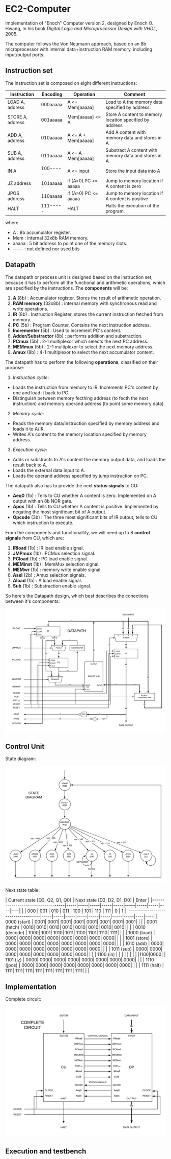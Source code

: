 # EC2-Computer

Implementation of "Enoch" Computer version 2, designed by Enoch O. Hwang, in his book _Digital Logic and Microprocessor Design with VHDL_, 2005.

The computer follows the Von Neumann approach, based on an 8b microprocessor with internal data+instruction RAM memory, including input/output ports.

## Instruction set

The instruction set is composed on eight different instructions:

|   Instruction    |    Encoding    |      Operation       |                       Comment                            |
|------------------|----------------|----------------------|----------------------------------------------------------|
| LOAD A, address  |    000aaaaa    |    A <= Mem[aaaaa]   |  Load to A the memory data specified by address.         |
| STORE A, address |    001aaaaa    |    Mem[aaaaa] <= A   |  Store A content to memory location specified by address |
|  ADD A, address  |    010aaaaa    |  A <= A + Mem[aaaaa] |  Add A content with memory data and stores in A          |
|  SUB A, address  |    011aaaaa    |  A <= A - Mem[aaaaa] |  Substract A content with memory data and stores in A    |
|       IN A       |    100-----    |      A <= input      |  Store the input data into A                             |
|   JZ address     |    101aaaaa    | if (A=0) PC <= aaaaa |  Jump to memory location if A content is zero            |
|  JPOS address    |    110aaaaa    | if (A>0) PC <= aaaaa |  Jump to memory location if A content is positive        |
|       HALT       |    111-----    |         HALT         |  Halts the execution of the program.                     |

 where 
 + A : 8b accumulator register.
 + Mem : internal 32x8b RAM memory.
 + aaaaa : 5 bit address to point one of the memory slots.
 + ----- : not defined nor used bits
 
 ## Datapath
 
The datapath or process unit is designed based on the instruction set, because it has to perform all the functional and arithmetic operations, which are specified by the instructions. The **components** will be:

1. **A** (8b) : Accumulator register. Stores the result of arithmetic operation.
2. **RAM memory** (32x8b) : internal memory with synchronous read and write operations. 
3. **IR** (8b) : Instruction Register, stores the current instruction fetched from memory.
4. **PC** (5b) : Program Counter. Contains the next instruction address.
5. **Incrementer** (5b) : Used to increment PC's content.
6. **Adder/Substractor** (8b) : performs addition and substraction.
7. **PCmux** (5b) : 2-1 multiplexor which selects the next PC address.
8. **MEMmux** (5b) : 2-1 multiplexor to select the next memory address.
9. **Amux** (8b) : 4-1 multiplexor to select the next accumulator content.

The datapath has to perform the following **operations**, classified on their purpose:

1. _Instruction cycle_: 
 + Loads the instruction from memory to IR. Increments PC's content by one and load it back to PC. 
 + Distinguish between memory fecthing address (to fecth the next instruction) and memory operand address (to point some memory data).

2. _Memory cycle_: 
 + Reads the memory data/instruction specified by memory address and loads it to A/IR.
 + Writes A's content to the memory location specified by memory address.
 
3. _Execution cycle_:
 + Adds or substracts to A's content the memory output data, and loads the result back to A.
 + Loads the external data input to A.
 + Loads the operand address specified by jump instruction on PC.
 
The datapath also has to provide the next **status signals** to CU:

+ **Aeq0** (1b) : Tells to CU whether A content is zero. Implemented on A output with an 8b NOR gate.
+ **Apos** (1b) : Tells to CU whether A content is positive. Implemented by negating the most significant bit of A output.
+ **Opcode** (3b) : The three most significant bits of IR output, tells to CU which instruction to execute.
 
From the components and functionallity, we will need up to 8 **control signals** from CU, which are:

1. **IRload** (1b) : IR load enable signal.
2. **JMPmux** (1b) : PCMux selection signal.
3. **PCload** (1b) : PC load enable signal.
4. **MEMinst** (1b) : MemMux selection signal.
5. **MEMwr** (1b) : memory write enable signal.
6. **Asel** (2b) : Amux selection signals.
7. **Aload** (1b) : A load enable signal.
8. **Sub** (1b) : Substraction enable signal.

So here's the Datapath design, which best describes the conections between it's components:

![](images/DATAPATH.png)

 ## Control Unit
 
 State diagram:
 
 ![](images/StateDiagram.png)
 
 Next state table:
 
|   Current state [Q3, Q2, Q1, Q0]  |          Next state [D3, D2, D1, D0]          |  Enter  |
|-----------------------------------|-----|-----|-----|-----|-----|-----|-----|-----|----|----|
|                                   | 000 | 001 | 010 | 011 | 100 | 101 | 110 | 111 | 0  | 1  |
|-----------------------------------|-----|-----|-----|-----|-----|-----|-----|-----|----|----|
|          0000 (start)             | 0001| 0001| 0001| 0001| 0001| 0001| 0001| 0001|    |    |
|          0001 (fetch)             | 0010| 0010| 0010| 0010| 0010| 0010| 0010| 0010|    |    |
|          0010 (decode)            | 1000| 1001| 1010| 1011| 1100| 1101| 1110| 1111|    |    |
|          1000 (load)              | 0000| 0000| 0000| 0000| 0000| 0000| 0000| 0000|    |    |
|          1001 (store)             | 0000| 0000| 0000| 0000| 0000| 0000| 0000| 0000|    |    |
|          1010 (add)               | 0000| 0000| 0000| 0000| 0000| 0000| 0000| 0000|    |    |
|          1011 (sub)               | 0000| 0000| 0000| 0000| 0000| 0000| 0000| 0000|    |    |
|          1100 (in)                |     |     |     |     |     |     |     |     |1100|0000|
|          1101 (jz)                | 0000| 0000| 0000| 0000| 0000| 0000| 0000| 0000|    |    |
|          1110 (jpos)              | 0000| 0000| 0000| 0000| 0000| 0000| 0000| 0000|    |    |
|          1111 (halt)              | 1111| 1111| 1111| 1111| 1111| 1111| 1111| 1111|    |    |


 ## Implementation
 
 Complete circuit:
 
 ![](images/CompleteCircuit.png)
 
 ## Execution and testbench
 
